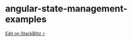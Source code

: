 # angular-state-management-examples

[Edit on StackBlitz ⚡️](https://stackblitz.com/edit/angular-hpwzzw)